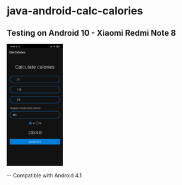 # java-android-calc-calories 

<h2>Testing on Android 10 - Xiaomi Redmi Note 8</h1>
<img src="img/Screenshot.jpg" width="30%" height="30%"/>

--
Compatible with Android 4.1
